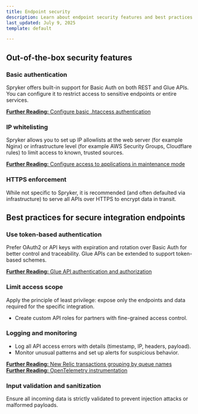 ```yaml
---
title: Endpoint security
description: Learn about endpoint security features and best practices for securing integration endpoints in Spryker, including authentication, IP whitelisting, HTTPS enforcement, and monitoring.
last_updated: July 9, 2025
template: default

---
```


## Out-of-the-box security features

### Basic authentication

Spryker offers built-in support for Basic Auth on both REST and Glue APIs. You can configure it to restrict access to sensitive endpoints or entire services.

<a class="fl_cont" href="/docs/pbc/all/identity-access-management/latest/configure-basic-htaccess-authentication.html">
  <div class="fl_icon">
    <i class="icon-article"></i>
  </div>
  <div class="fl_text"><strong>Further Reading:</strong> Configure basic .htaccess authentication</div>
</a>


### IP whitelisting

Spryker allows you to set up IP allowlists at the web server (for example Nginx) or infrastructure level (for example AWS Security Groups, Cloudflare rules) to limit access to known, trusted sources.

<a class="fl_cont" href="/docs/ca/dev/manage-maintenance-mode/enable-and-disable-maintenance-mode.html">
  <div class="fl_icon">
    <i class="icon-article"></i>
  </div>
  <div class="fl_text"><strong>Further Reading:</strong> Configure access to applications in maintenance mode</div>
</a>


### HTTPS enforcement

While not specific to Spryker, it is recommended (and often defaulted via infrastructure) to serve all APIs over HTTPS to encrypt data in transit.


## Best practices for secure integration endpoints

### Use token-based authentication

Prefer OAuth2 or API keys with expiration and rotation over Basic Auth for better control and traceability. Glue APIs can be extended to support token-based schemes.

<a class="fl_cont" href="/docs/dg/dev/glue-api/latest/rest-api/glue-api-authentication-and-authorization.html">
  <div class="fl_icon">
    <i class="icon-article"></i>
  </div>
  <div class="fl_text"><strong>Further Reading:</strong> Glue API authentication and authorization</div>
</a>

### Limit access scope

Apply the principle of least privilege: expose only the endpoints and data required for the specific integration.
- Create custom API roles for partners with fine-grained access control.

### Logging and monitoring

- Log all API access errors with details (timestamp, IP, headers, payload).
- Monitor unusual patterns and set up alerts for suspicious behavior.

<a class="fl_cont" href="/docs/dg/dev/guidelines/performance-guidelines/elastic-computing/new-relic-transaction-grouping-by-queue-names.html">
  <div class="fl_icon">
    <i class="icon-article"></i>
  </div>
  <div class="fl_text"><strong>Further Reading:</strong> New Relic transactions grouping by queue names</div>
</a>

<a class="fl_cont" href="/docs/ca/dev/monitoring/spryker-monitoring-integration/opentelemetry-instrumentation.html">
  <div class="fl_icon">
    <i class="icon-article"></i>
  </div>
  <div class="fl_text"><strong>Further Reading:</strong> OpenTelemetry instrumentation</div>
</a>

### Input validation and sanitization

Ensure all incoming data is strictly validated to prevent injection attacks or malformed payloads.
